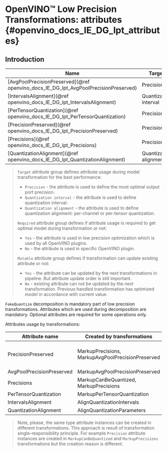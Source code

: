 # OpenVINO™ Low Precision Transformations: attributes {#openvino_docs_IE_DG_lpt_attributes}

## Introduction

| Name                                                                                | Target                 | Required | Mutable |
|-------------------------------------------------------------------------------------|------------------------|----------|---------|
| [AvgPoolPrecisionPreserved](@ref openvino_docs_IE_DG_lpt_AvgPoolPrecisionPreserved) | Precision              | No       | Yes     |
| [IntervalsAlignment](@ref openvino_docs_IE_DG_lpt_IntervalsAlignment)               | Quantization interval  | Yes      | Yes     |
| [PerTensorQuantization](@ref openvino_docs_IE_DG_lpt_PerTensorQuantization)         | Precision              | Yes      | No      |
| [PrecisionPreserved](@ref openvino_docs_IE_DG_lpt_PrecisionPreserved)               | Precision              | Yes      | Yes     |
| [Precisions](@ref openvino_docs_IE_DG_lpt_Precisions)                               | Precision              | Yes      | Yes     |
| [QuantizationAlignment](@ref openvino_docs_IE_DG_lpt_QuantizationAlignment)         | Quantization alignment | Yes      | Yes     |

> `Target` attribute group defines attribute usage during model transformation for the best performance:
>  - `Precision` - the attribute is used to define the most optimal output port precision.
>  - `Quantization interval` - the attribute is used to define quantization interval.
>  - `Quantization alignment` - the attribute is used to define quantization alignment: per-channel or per-tensor quantization.
>
> `Required` attribute group defines if attribute usage is required to get optimal model during transformation or not:
>  - `Yes` - the attribute is used in low precision optimization which is used by all OpenVINO plugins.
>  - `No` - the attribute is used in specific OpenVINO plugin.
>
> `Mutable` attribute group defines if transformation can update existing attribute or not:
>  - `Yes` - the attribute can be updated by the next transformations in pipeline. But attribute update order is still important.
>  - `No` - existing attribute can not be updated by the next transformation. Previous handled transformation has optimized model in accordance with current value.

`FakeQuantize` decomposition is mandatory part of low precision transformations. Attributes which are used during decomposition are mandatory. Optional attributes are required for some operations only.

Attributes usage by transformations:

| Attribute name            | Created by transformations                        | Used by transformations                                                                                                           |
|---------------------------|---------------------------------------------------|-----------------------------------------------------------------------------------------------------------------------------------|
| PrecisionPreserved        | MarkupPrecisions, MarkupAvgPoolPrecisionPreserved | AlignQuantizationIntervals, AlignQuantizationParameters, FakeQuantizeDecompositionTransformation, MarkupAvgPoolPrecisionPreserved |
| AvgPoolPrecisionPreserved | MarkupAvgPoolPrecisionPreserved                   |                                                                                                                                   |
| Precisions                | MarkupCanBeQuantized, MarkupPrecisions            | FakeQuantizeDecompositionTransformation                                                                                           |
| PerTensorQuantization     | MarkupPerTensorQuantization                       |                                                                                                                                   |
| IntervalsAlignment        | AlignQuantizationIntervals                        | FakeQuantizeDecompositionTransformation                                                                                           |
| QuantizationAlignment     | AlignQuantizationParameters                       | FakeQuantizeDecompositionTransformation                                                                                           |

> Note, please, the same type attribute instances can be created in different transformations. This approach is result of transformation single-responsibility principle. For example `Precision` attribute instances are created in `MarkupCanBeQuantized` and `MarkupPrecisions` transformations but the creation reason is different.